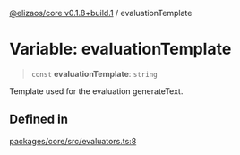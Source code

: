 [@elizaos/core v0.1.8+build.1](../index.md) / evaluationTemplate

# Variable: evaluationTemplate

> `const` **evaluationTemplate**: `string`

Template used for the evaluation generateText.

## Defined in

[packages/core/src/evaluators.ts:8](https://github.com/gaiaaiagent/GAIA/blob/main/packages/core/src/evaluators.ts#L8)
